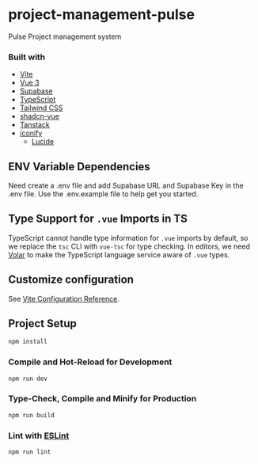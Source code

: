 # project-management-pulse

Pulse Project management system

### Built with
- [Vite](https://vitejs.dev/)
- [Vue 3](https://v3.vuejs.org/)
- [Supabase](https://supabase.io/)
- [TypeScript](https://www.typescriptlang.org/)
- [Tailwind CSS](https://tailwindcss.com/)
- [shadcn-vue](https://www.shadcn-vue.com/)
- [Tanstack](https://tanstack.com/)
- [iconify](https://iconify.design/)
  - [Lucide](https://lucide.dev/)

## ENV Variable Dependencies
Need create a .env file and add Supabase URL and Supabase Key in the .env file. 
Use the .env.example file to help get you started.

## Type Support for `.vue` Imports in TS

TypeScript cannot handle type information for `.vue` imports by default, so we replace the `tsc` CLI with `vue-tsc` for type checking. In editors, we need [Volar](https://marketplace.visualstudio.com/items?itemName=Vue.volar) to make the TypeScript language service aware of `.vue` types.

## Customize configuration

See [Vite Configuration Reference](https://vitejs.dev/config/).

## Project Setup

```sh
npm install
```

### Compile and Hot-Reload for Development

```sh
npm run dev
```

### Type-Check, Compile and Minify for Production

```sh
npm run build
```

### Lint with [ESLint](https://eslint.org/)

```sh
npm run lint
```
